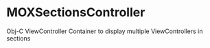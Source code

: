 MOXSectionsController
=====================

Obj-C ViewController Container to display multiple ViewControllers in sections